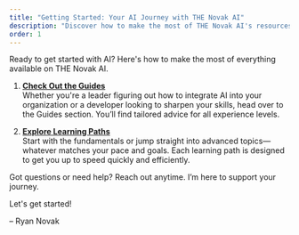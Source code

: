 ```yaml
---
title: "Getting Started: Your AI Journey with THE Novak AI"
description: "Discover how to make the most of THE Novak AI's resources, tools, and community to excel in AI. Start your journey today!"
order: 1
---
```


Ready to get started with AI? Here's how to make the most of everything available on THE Novak AI.

1. **[Check Out the Guides](http://docs.thenovakai.com/guides/for-leaders)**  
   Whether you're a leader figuring out how to integrate AI into your organization or a developer looking to sharpen your skills, head over to the Guides section. You’ll find tailored advice for all experience levels.

2. **[Explore Learning Paths](http://docs.thenovakai.com/learning-paths/fundamentals)**  
   Start with the fundamentals or jump straight into advanced topics—whatever matches your pace and goals. Each learning path is designed to get you up to speed quickly and efficiently.

Got questions or need help? Reach out anytime. I’m here to support your journey.

Let's get started!

– Ryan Novak